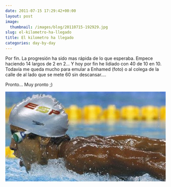 ```yaml
---
date: 2011-07-15 17:29:42+00:00
layout: post
image:
  thumbnail: /images/blog/20110715-192929.jpg
slug: el-kilometro-ha-llegado
title: El kilometro ha llegado
categories: day-by-day
---
```


Por fin. La progresión ha sido mas rápida de lo que esperaba. Empece haciendo 14 largos de 2 en 2... Y hoy por fin he lidiado con 40 de 10 en 10. Todavía me queda mucho para emular a Enhamed (foto) o al colega de la calle de al lado que se mete 60 sin descansar....

Pronto... Muy pronto ;)

[![20110715-192929.jpg](/images/blog/20110715-192929.jpg)](/images/blog/20110715-192929.jpg)
